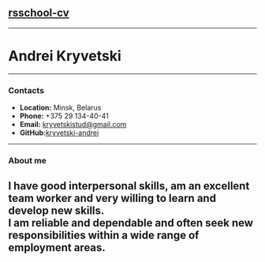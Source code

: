 ## [rsschool-cv](https://kryvetski-andrei.github.io/rsschool-cv/)
---
# Andrei Kryvetski
---
### Contacts
* __Location:__ Minsk, Belarus
* __Phone:__ +375 29 134-40-41
* __Email:__ kryvetskistud@gmail.com
* __GitHub:__[kryvetski-andrei](https://github.com/kryvetski-andrei)
---
### About me 
I have good interpersonal skills, am an excellent team worker and very willing to learn and develop new skills.\
I am reliable and dependable and often seek new responsibilities within a wide range of employment areas. 
--- 